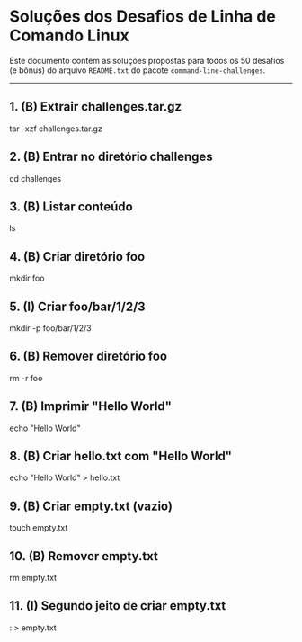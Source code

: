 # Soluções dos Desafios de Linha de Comando Linux

Este documento contém as soluções propostas para todos os 50 desafios (e bônus) do arquivo `README.txt` do pacote `command-line-challenges`.

---

## **1. (B) Extrair challenges.tar.gz**
tar -xzf challenges.tar.gz

## **2. (B) Entrar no diretório challenges**
cd challenges

## **3. (B) Listar conteúdo**
ls

## **4. (B) Criar diretório foo**
mkdir foo

## **5. (I) Criar foo/bar/1/2/3**
mkdir -p foo/bar/1/2/3

## **6. (B) Remover diretório foo**
rm -r foo

## **7. (B) Imprimir "Hello World"**
echo "Hello World" 

## **8. (B) Criar hello.txt com "Hello World"**
echo "Hello World" > hello.txt

## **9. (B) Criar empty.txt (vazio)**
touch empty.txt

## **10. (B) Remover empty.txt** 
rm empty.txt

## **11. (I) Segundo jeito de criar empty.txt**
: > empty.txt 

 